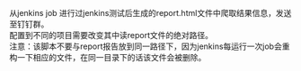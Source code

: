 从jenkins job 进行过jenkins测试后生成的report.html文件中爬取结果信息，发送至钉钉群。  
配置到不同的项目需要改变其中读report文件的绝对路径。  
注意：该脚本不要与report报告放到同一路径下，因为jenkins每运行一次job会重构一下相应的文件，在同一目录下的话该文件会被删除。